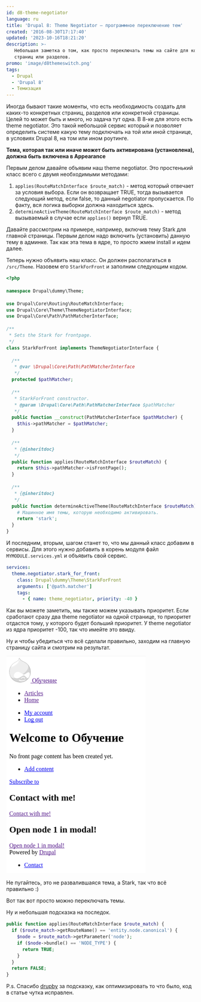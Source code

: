```yaml
---
id: d8-theme-negotiator
language: ru
title: 'Drupal 8: Theme Negotiator — программное переключение тем'
created: '2016-08-30T17:17:40'
updated: '2023-10-16T18:21:20'
description: >-
   Небольшая заметка о том, как просто переключать темы на сайте для конкретных
   страниц или разделов.
promo: 'image/d8themeswitch.png'
tags:
  - Drupal
  - 'Drupal 8'
  - Темизация
---
```


Иногда бывают такие моменты, что есть необходимость создать для каких-то
конкретных страниц, разделов или конкретной страницы. Целей то может быть и
много, но задача тут одна. В 8-ке для этого есть theme negotiator. Это такой
небольшой сервис который и позволяет определить системе какую тему подключать на
той или иной странице, в условиях Drupal 8, на том или ином роутинге.

**Тема, которая так или иначе может быть активирована (установлена), должна быть
включена в Appearance**

Первым делом давайте объявим наш theme negotiator. Это простенький класс всего с
двумя необходимыми методами:

1. `applies(RouteMatchInterface $route_match)` - метод который отвечает за
   условия выбора. Если он возвращает TRUE, тогда вызывается следующий метод,
   если false, то данный negotiator пропускается. По факту, вся логика выборки
   должна находиться здесь.
2. `determineActiveTheme(RouteMatchInterface $route_match)` - метод вызываемый в
   случае если `applies()` вернул TRUE.

Давайте рассмотрим на примере, например, включив тему Stark для главной
страницы. Первым делом надо включить (установить) данную тему в админке. Так как
эта тема в ядре, то просто жмем install и идем далее.

Теперь нужно объявить наш класс. Он должен располагаться в `/src/Theme`. Назовем
его `StarkForFront` и заполним следующим кодом.

```php {"header":"Листинг /src/Theme/StarkForFront.php"}
<?php

namespace Drupal\dummy\Theme;

use Drupal\Core\Routing\RouteMatchInterface;
use Drupal\Core\Theme\ThemeNegotiatorInterface;
use Drupal\Core\Path\PathMatcherInterface;

/**
 * Sets the Stark for frontpage.
 */
class StarkForFront implements ThemeNegotiatorInterface {

  /**
   * @var \Drupal\Core\Path\PathMatcherInterface
   */
  protected $pathMatcher;

  /**
   * StarkForFront constructor.
   * @param \Drupal\Core\Path\PathMatcherInterface $pathMatcher
   */
  public function __construct(PathMatcherInterface $pathMatcher) {
    $this->pathMatcher = $pathMatcher;
  }

  /**
   * {@inheritdoc}
   */
  public function applies(RouteMatchInterface $routeMatch) {
    return $this->pathMatcher->isFrontPage();
  }

  /**
   * {@inheritdoc}
   */
  public function determineActiveTheme(RouteMatchInterface $routeMatch) {
    # Машинное имя темы, которую необходимо активировать.
    return 'stark';
  }
}
```

И последним, вторым, шагом станет то, что мы данный класс добавим в сервисы. Для
этого нужно добавить в корень модуля файл `MYMODULE.services.yml` и объявить
свой сервис.

```yml
services:
  theme.negotiator.stark_for_front:
    class: Drupal\dummy\Theme\StarkForFront
    arguments: ['@path.matcher']
    tags:
      - { name: theme_negotiator, priority: -40 }
```

Как вы можете заметить, мы также можем указывать приоритет. Если сработают сразу
два theme negotiator на одной странице, то приоритет отдастся тому, у которого
будет больший приоритет. У theme negotiator из ядра приоритет -100, так что
имейте это ввиду.

Ну и чтобы убедиться что всё сделали правильно, заходим на главную страницу
сайта и смотрим на результат.

![Stark на главной.](image/Screenshot_20160830_193756.png)

Не пугайтесь, это не развалившаяся тема, а Stark, так что всё правильно :)

Вот так вот просто можно переключать темы.

Ну и небольшая подсказка на последок.

```php {"header":"Включение темы для определенного типа содержимого."}
public function applies(RouteMatchInterface $route_match) {
  if ($route_match->getRouteName() == 'entity.node.canonical') {
    $node = $route_match->getParameter('node');
    if ($node->bundle() == 'NODE_TYPE') {
      return TRUE;
    }
  }
  return FALSE;
}
```

P.s. Спасибо [drupby](http://drup.by/) за подсказку, как оптимизировать то что
было, код в статье чутка исправлен.
